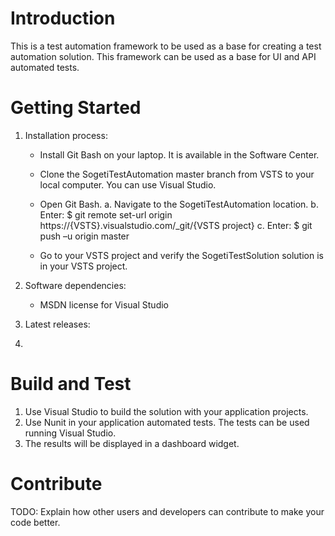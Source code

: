 # Introduction
This is a test automation framework to be used as a base for creating a test automation solution.  This framework can be used as a base for UI and API automated tests.

# Getting Started
1.	Installation process:
    - Install Git Bash on your laptop.  It is available in the Software Center.
    - Clone the SogetiTestAutomation master branch from VSTS to your local computer.  You can use Visual Studio.
    - Open Git Bash.
        a.  Navigate to the SogetiTestAutomation location.
        b.	Enter: $ git remote set-url origin https://{VSTS}.visualstudio.com/_git/{VSTS project}
        c.	Enter: $ git push –u origin master
                    
    - Go to your VSTS project and verify the SogetiTestSolution solution is in your VSTS project.
 
2.	Software dependencies:
    - MSDN license for Visual Studio
3.	Latest releases:
4.	

# Build and Test
1.  Use Visual Studio to build the solution with your application projects.
2.  Use Nunit in your application automated tests.  The tests can be used running Visual Studio.
3.  The results will be displayed in a dashboard widget. 

# Contribute
TODO: Explain how other users and developers can contribute to make your code better. 


